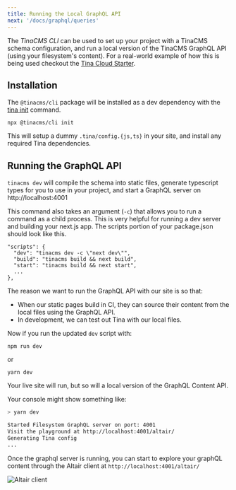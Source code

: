 ```yaml
---
title: Running the Local GraphQL API
next: '/docs/graphql/queries'
---
```


The _TinaCMS CLI_ can be used to set up your project with a TinaCMS schema configuration, and run a local version of the TinaCMS GraphQL API (using your filesystem's content). For a real-world example of how this is being used checkout the [Tina Cloud Starter](https://github.com/tinacms/tina-cloud-starter).

## Installation

The `@tinacms/cli` package will be installed as a dev dependency with the [tina init](/docs/setup-overview/#manual-setup-on-an-existing-site) command.

```bash,copy
npx @tinacms/cli init
```

This will setup a dummy `.tina/config.{js,ts}` in your site, and install any required Tina dependencies.

## Running the GraphQL API

`tinacms dev` will compile the schema into static files, generate typescript types for you to use in your project, and start a GraphQL server on http://localhost:4001

This command also takes an argument (`-c`) that allows you to run a command as a child process. This is very helpful for running a dev server and building your next.js app. The scripts portion of your package.json should look like this.

```json,copy
"scripts": {
  "dev": "tinacms dev -c \"next dev\"",
  "build": "tinacms build && next build",
  "start": "tinacms build && next start",
  ...
},
```

The reason we want to run the GraphQL API with our site is so that:

- When our static pages build in CI, they can source their content from the local files using the GraphQL API.
- In development, we can test out Tina with our local files.

Now if you run the updated `dev` script with:

```bash,copy
npm run dev
```

or

```bash,copy
yarn dev
```

Your live site will run, but so will a local version of the GraphQL Content API.

Your console might show something like:

```sh
> yarn dev

Started Filesystem GraphQL server on port: 4001
Visit the playground at http://localhost:4001/altair/
Generating Tina config
...
```

Once the graphql server is running, you can start to explore your graphQL content through the Altair client at `http://localhost:4001/altair/`

![Altair client](https://res.cloudinary.com/forestry-demo/image/upload/v1645712822/tina-io/docs/altair_doc.gif)
